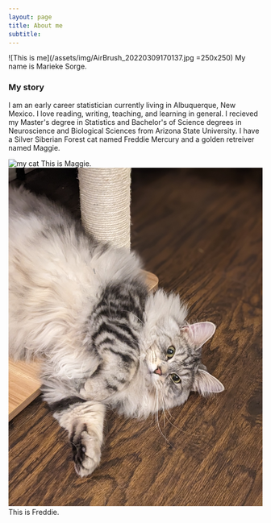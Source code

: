 ```yaml
---
layout: page
title: About me
subtitle: 
---
```

![This is me](/assets/img/AirBrush_20220309170137.jpg =250x250)
My name is Marieke Sorge. 

### My story

I am an early career statistician currently living in Albuquerque, New Mexico. I love reading, writing, teaching, and learning in general.  I recieved my Master's degree in Statistics and Bachelor's of Science degrees in Neuroscience and Biological Sciences from Arizona State University. I have a Silver Siberian Forest cat named Freddie Mercury and a golden retreiver named Maggie.

![my cat](/assets/img/freddie.PORTRAIT.jpg)
This is Maggie.
![my dog](/assets/img/maggie.PORTRAIT.jpg)
This is Freddie. 
